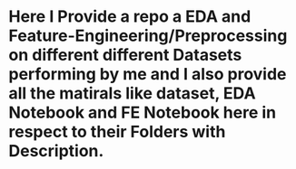 # Here I Provide a repo a EDA and Feature-Engineering/Preprocessing on different different Datasets performing by me and I also provide all the matirals like dataset, EDA Notebook and FE  Notebook here in respect to their Folders with Description.

